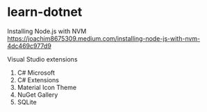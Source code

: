 # learn-dotnet
Installing Node.js with NVM<br>
https://joachim8675309.medium.com/installing-node-js-with-nvm-4dc469c977d9

Visual Studio extensions

1. C# Microsoft
2. C# Extensions
3. Material Icon Theme
4. NuGet Gallery
5. SQLite